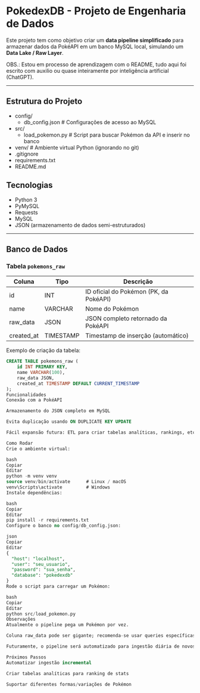 # PokedexDB - Projeto de Engenharia de Dados

Este projeto tem como objetivo criar um **data pipeline simplificado** para armazenar dados da PokéAPI em um banco MySQL local, simulando um **Data Lake / Raw Layer**. 

OBS.: Estou em processo de aprendizagem com o README, tudo aqui foi escrito com auxilio ou quase inteiramente por inteligência artificial (ChatGPT).

---

## Estrutura do Projeto

- config/
  - db_config.json        # Configurações de acesso ao MySQL
- src/
  - load_pokemon.py       # Script para buscar Pokémon da API e inserir no banco
- venv/                   # Ambiente virtual Python (ignorando no git)
- .gitignore
- requirements.txt
- README.md


## Tecnologias

- Python 3
- PyMySQL
- Requests
- MySQL
- JSON (armazenamento de dados semi-estruturados)

---

## Banco de Dados

### Tabela `pokemons_raw`

| Coluna      | Tipo       | Descrição |
|------------|-----------|-----------|
| id         | INT       | ID oficial do Pokémon (PK, da PokéAPI) |
| name       | VARCHAR   | Nome do Pokémon |
| raw_data   | JSON      | JSON completo retornado da PokéAPI |
| created_at | TIMESTAMP | Timestamp de inserção (automático) |

Exemplo de criação da tabela:

```sql
CREATE TABLE pokemons_raw (
    id INT PRIMARY KEY,
    name VARCHAR(100),
    raw_data JSON,
    created_at TIMESTAMP DEFAULT CURRENT_TIMESTAMP
);
Funcionalidades
Conexão com a PokéAPI

Armazenamento do JSON completo em MySQL

Evita duplicação usando ON DUPLICATE KEY UPDATE

Fácil expansão futura: ETL para criar tabelas analíticas, rankings, etc.

Como Rodar
Crie o ambiente virtual:

bash
Copiar
Editar
python -m venv venv
source venv/bin/activate      # Linux / macOS
venv\Scripts\activate         # Windows
Instale dependências:

bash
Copiar
Editar
pip install -r requirements.txt
Configure o banco no config/db_config.json:

json
Copiar
Editar
{
  "host": "localhost",
  "user": "seu_usuario",
  "password": "sua_senha",
  "database": "pokedexdb"
}
Rode o script para carregar um Pokémon:

bash
Copiar
Editar
python src/load_pokemon.py
Observações
Atualmente o pipeline pega um Pokémon por vez.

Coluna raw_data pode ser gigante; recomenda-se usar queries específicas ou JSON_EXTRACT para não travar o terminal.

Futuramente, o pipeline será automatizado para ingestão diária de novos Pokémon.

Próximos Passos
Automatizar ingestão incremental

Criar tabelas analíticas para ranking de stats

Suportar diferentes formas/variações de Pokémon